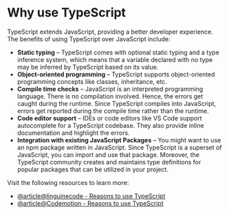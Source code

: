 # Why use TypeScript

TypeScript extends JavaScript, providing a better developer experience. The benefits of using TypeScript over JavaScript include:
- **Static typing** – TypeScript comes with optional static typing and a type inference system, which means that a variable declared with no type may be inferred by TypeScript based on its value.
- **Object-oriented programming** – TypeScript supports object-oriented programming concepts like classes, inheritance, etc.
- **Compile time checks** – JavaScript is an interpreted programming language. There is no compilation involved. Hence, the errors get caught during the runtime. Since TypeScript compiles into JavaScript, errors get reported during the compile time rather than the runtime.
- **Code editor support** – IDEs or code editors like VS Code support autocomplete for a TypeScript codebase. They also provide inline documentation and highlight the errors.
- **Integration with existing JavaScript Packages** – You might want to use an npm package written in JavaScript. Since TypeScript is a superset of JavaScript, you can import and use that package. Moreover, the TypeScript community creates and maintains type definitions for popular packages that can be utilized in your project.

Visit the following resources to learn more:

- [@article@linguinecode - Reasons to use TypeScript](https://linguinecode.com/post/5-reasons-why-to-use-typescript)
- [@article@Codemotion - Reasons to use TypeScript](https://www.codemotion.com/magazine/backend/why-you-should-use-typescript-for-your-next-project/)
